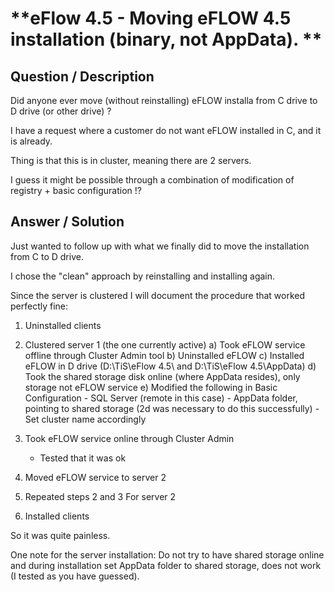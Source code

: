 # **eFlow 4.5 - Moving eFLOW 4.5 installation (binary, not AppData). ** #

## **Question / Description** ##

Did anyone ever move (without reinstalling) eFLOW installa from C drive to D drive (or other drive) ?
 
I have a request where a customer do not want eFLOW installed in C, and it is already.

Thing is that this is in cluster, meaning there are 2 servers.
 
I guess it might be possible through a combination of modification of registry + basic configuration !?

 

## **Answer / Solution** ##

Just wanted to follow up with what we finally did to move the installation from C to D drive.

I chose the "clean" approach by reinstalling and installing again.
 
Since the server is clustered I will document the procedure that worked perfectly fine:
 
1. Uninstalled clients
 
2. Clustered server 1 (the one currently active)
    a) Took eFLOW service offline through Cluster Admin tool
    b) Uninstalled eFLOW
    c) Installed eFLOW in D drive (D:\TiS\eFlow 4.5\ and D:\TiS\eFlow 4.5\AppData)
    d) Took the shared storage disk online (where AppData resides), only storage not eFLOW service
    e) Modified the following in Basic Configuration
        - SQL Server (remote in this case)
        - AppData folder, pointing to shared storage (2d was necessary to do this successfully)
        - Set cluster name accordingly
 
3. Took eFLOW service online through Cluster Admin
    - Tested that it was ok
 
4. Moved eFLOW service to server 2
 
5. Repeated steps 2 and 3 For server 2
 
6. Installed clients
 
So it was quite painless.
 
One note for the server installation: Do not try to have shared storage online and during installation set AppData folder to shared storage, does not work (I tested as you have guessed).























